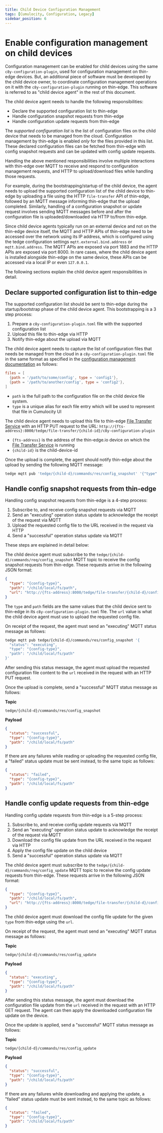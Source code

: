```yaml
---
title: Child Device Configuration Management
tags: [Cumulocity, Configuration, Legacy]
sidebar_position: 6
---
```


# Enable configuration management on child devices

Configuration management can be enabled for child devices using the same `c8y-configuration-plugin`,
used for configuration management on thin-edge devices.
But, an additional piece of software must be developed by the child device owner,
to coordinate configuration management operations on it with the `c8y-configuration-plugin` running on thin-edge.
This software is referred to as "child device agent" in the rest of this document.

The child device agent needs to handle the following responsibilities:

* Declare the supported configuration list to thin-edge
* Handle configuration snapshot requests from thin-edge
* Handle configuration update requests from thin-edge

The *supported configuration list* is the list of configuration files on the child device
that needs to be managed from the cloud.
Configuration management by thin-edge is enabled *only* for the files provided in this list.
These declared configuration files can be fetched from thin-edge with config snapshot requests
and can be updated with config update requests.

Handling the above mentioned responsibilities involve multiple interactions with thin-edge
over MQTT to receive and respond to configuration management requests,
and HTTP to upload/download files while handling those requests.

For example, during the bootstrapping/startup of the child device,
the agent needs to upload the supported configuration list of the child device to thin-edge
by uploading a file using the HTTP `file-transfer` API of thin-edge,
followed by an MQTT message informing thin-edge that the upload completed.
Similarly, handling of a configuration snapshot or update request involves sending
MQTT messages before and after the configuration file is uploaded/downloaded via HTTP to/from thin-edge.

Since child device agents typically run on an external device and not on the thin-edge device itself,
the MQTT and HTTP APIs of thin-edge need to be accessed over the network using its IP address,
which is configured using the tedge configuration settings `mqtt.external.bind.address` or `mqtt.bind.address`.
The MQTT APIs are exposed via port 1883 and the HTTP APIs are exposed via port 8000.
In rare cases, where the child device agent is installed alongside thin-edge on the same device,
these APIs can be accessed via a local IP or even `127.0.0.1`.

The following sections explain the child device agent responsibilities in detail.

## Declare supported configuration list to thin-edge

The supported configuration list should be sent to thin-edge during the startup/bootstrap phase of the child device agent.
This bootstrapping is a 3 step process:

1. Prepare a `c8y-configuration-plugin.toml` file with the supported configuration list
1. Upload this file to thin-edge via HTTP
1. Notify thin-edge about the upload via MQTT

The child device agent needs to capture the list of configuration files that needs be managed from the cloud
in a `c8y-configuration-plugin.toml` file in the same format as specified in the [configuration management documentation](../operate/c8y/config_management.md) as follows:

```toml title="file: c8y-configuration-plugin.toml"
files = [
  {path = '/path/to/some/config', type = 'config1'},
  {path = '/path/to/another/config', type = 'config2'},
]
```

* `path` is the full path to the configuration file on the child device file system.
* `type` is a unique alias for each file entry which will be used to represent that file in Cumulocity UI

The child device agent needs to upload this file to thin-edge [File Transfer Service](../references/tedge-file-transfer-service.md) with an HTTP PUT request
to the URL: `http://{fts-address}:8000/tedge/file-transfer/{child-id}/c8y-configuration-plugin`

* `{fts-address}` is the address of the thin-edge.io device on which the [File Transfer Service](../references/tedge-file-transfer-service.md) is running
* `{child-id}` is the child-device-id

Once the upload is complete, the agent should notify thin-edge about the upload by sending the following MQTT message:

```sh te2mqtt formats=v1
tedge mqtt pub 'tedge/{child-d}/commands/res/config_snapshot' '{"type": "c8y-configuration-plugin", "path": "/child/local/fs/path"}'
```

## Handle config snapshot requests from thin-edge

Handling config snapshot requests from thin-edge is a 4-step process:

1. Subscribe to, and receive config snapshot requests via MQTT
1. Send an "executing" operation status update to acknowledge the receipt of the request via MQTT
1. Upload the requested config file to the URL received in the request via HTTP
1. Send a "successful" operation status update via MQTT

These steps are explained in detail below:

The child device agent must subscribe to the `tedge/{child-d}/commands/req/config_snapshot` MQTT topic
to receive the config snapshot requests from thin-edge.
These requests arrive in the following JSON format:

```json
{
  "type": "{config-type}",
  "path": "/child/local/fs/path",
  "url": "http://{fts-address}:8000/tedge/file-transfer/{child-d}/config_snapshot/{config-type}"
}
```

The `type` and `path` fields are the same values that the child device sent to thin-edge in its `c8y-configuration-plugin.toml` file.
The `url` value is what the child device agent must use to upload the requested config file.

On receipt of the request, the agent must send an "executing" MQTT status message as follows:

```sh te2mqtt formats=v1
tedge mqtt pub tedge/{child-d}/commands/res/config_snapshot '{
  "status": "executing",
  "type": "{config-type}",
  "path": "/child/local/fs/path" 
}'
```

After sending this status message, the agent must upload the requested configuration file content to
the `url` received in the request with an HTTP PUT request.

Once the upload is complete, send a "successful" MQTT status message as follows:

**Topic**

```text
tedge/{child-d}/commands/res/config_snapshot
```

**Payload**

```json
{
  "status": "successful",
  "type": "{config-type}",
  "path": "/child/local/fs/path" 
}
```

If there are any failures while reading or uploading the requested config file,
a "failed" status update must be sent instead, to the same topic as follows:

```json
{
  "status": "failed",
  "type": "{config-type}",
  "path": "/child/local/fs/path" 
}
```

## Handle config update requests from thin-edge

Handling config update requests from thin-edge is a 5-step process:

1. Subscribe to, and receive config update requests via MQTT
1. Send an "executing" operation status update to acknowledge the receipt of the request via MQTT
1. Download the config file update from the URL received in the request via HTTP
1. Apply the config file update on the child device
1. Send a "successful" operation status update via MQTT

The child device agent must subscribe to the `tedge/{child-d}/commands/req/config_update` MQTT topic
to receive the config update requests from thin-edge.
These requests arrive in the following JSON format:

```json
{
  "type": "{config-type}",
  "path": "/child/local/fs/path",
  "url": "http://{fts-address}:8000/tedge/file-transfer/{child-d}/config_update/{config-type}"
}
```

The child device agent must download the config file update for the given `type` from thin-edge using the `url`.

On receipt of the request, the agent must send an "executing" MQTT status message as follows:

**Topic**

```text
tedge/{child-d}/commands/res/config_update
```

**Payload**

```json
{
  "status": "executing",
  "type": "{config-type}",
  "path": "/child/local/fs/path" 
}
```

After sending this status message, the agent must download the configuration file update
from the `url` received in the request with an HTTP GET request.
The agent can then apply the downloaded configuration file update on the device.

Once the update is applied, send a "successful" MQTT status message as follows:

**Topic**

```text
tedge/{child-d}/commands/res/config_update
```

**Payload**

```json
{
  "status": "successful",
  "type": "{config-type}",
  "path": "/child/local/fs/path" 
}
```

If there are any failures while downloading and applying the update,
a "failed" status update must be sent instead, to the same topic as follows:

```json
{
  "status": "failed",
  "type": "{config-type}",
  "path": "/child/local/fs/path" 
}
```
